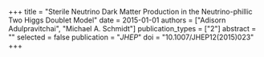 +++
title = "Sterile Neutrino Dark Matter Production in the Neutrino-phillic Two Higgs Doublet Model"
date = 2015-01-01
authors = ["Adisorn Adulpravitchai", "Michael A. Schmidt"]
publication_types = ["2"]
abstract = ""
selected = false
publication = "*JHEP*"
doi = "10.1007/JHEP12(2015)023"
+++

